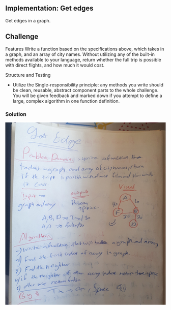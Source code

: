 ## Implementation: Get edges
Get edges in a graph.

## Challenge
Features Write a function based on the specifications above, which takes in a graph, and an array of city names. Without utilizing any of the built-in methods available to your language, return whether the full trip is possible with direct flights, and how much it would cost.

Structure and Testing

* Utilize the Single-responsibility principle: any methods you write should be     clean, reusable, abstract component parts to the whole challenge. You will be given feedback and marked down if you attempt to define a large, complex algorithm in one function definition.

### Solution

![](codeChall37.jpg)